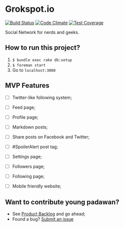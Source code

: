 # Grokspot.io
[![Build Status](https://travis-ci.org/nandosousafr/nerd-power-rails.svg?branch=master)](https://travis-ci.org/nandosousafr/nerd-power-rails)
[![Code Climate](https://codeclimate.com/github/nandosousafr/nerd-power-rails/badges/gpa.svg)](https://codeclimate.com/github/nandosousafr/nerd-power-rails)
[![Test Coverage](https://codeclimate.com/github/nandosousafr/nerd-power-rails/badges/coverage.svg)](https://codeclimate.com/github/nandosousafr/nerd-power-rails)

Social Network for nerds and geeks.

## How to run this project?
1. `$ bundle exec rake db:setup`
2. `$ foreman start`
3. Go to `localhost:3000`

## MVP Features
- [ ] Twitter-like following system;
- [ ] Feed page;
- [ ] Profile page;
- [ ] Markdown posts;
- [ ] Share posts on Facebook and Twitter;
- [ ] #SpoilerAlert post tag;
- [ ] Settings page;
- [ ] Followers page;
- [ ] Following page;
- [ ] Mobile friendly website;


## Want to contribute young padawan?
- See [Product Backlog](https://trello.com/b/ffyjnJXC/grokspot-io) and go ahead;
- Found a bug? [Submit an issue](https://github.com/nandosousafr/nerd-power-rails/issues)

